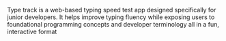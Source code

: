 Type track is a web-based typing speed test app designed specifically for junior developers.
It helps improve typing fluency while exposing users to foundational programming concepts and developer terminology all in a fun, interactive format